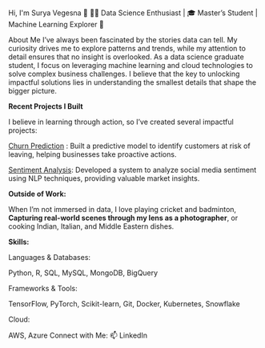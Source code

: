 Hi, I'm Surya Vegesna 👋
👨‍💻 Data Science Enthusiast | 🎓 Master’s Student | Machine Learning Explorer 🧠

About Me
I’ve always been fascinated by the stories data can tell. My curiosity drives me to explore patterns and trends, while my attention to detail ensures that no insight is overlooked. As a data science graduate student, I focus on leveraging machine learning and cloud technologies to solve complex business challenges. I believe that the key to unlocking impactful solutions lies in understanding the smallest details that shape the bigger picture.

**Recent Projects I Built**

I believe in learning through action, so I’ve created several impactful projects:

[Churn Prediction](https://github.com/SuryaVegesna27/Machine-Learning) : Built a predictive model to identify customers at risk of leaving, helping businesses take proactive actions.

[Sentiment Analysis](https://github.com/SuryaVegesna27/Sentiment-Analysis): Developed a system to analyze social media sentiment using NLP techniques, providing valuable market insights.


**Outside of Work:**

When I’m not immersed in data, I love playing cricket and badminton, **Capturing real-world scenes through my lens as a photographer**, or cooking Indian, Italian, and Middle Eastern dishes.

**Skills:**

Languages & Databases:

Python, R, SQL, MySQL, MongoDB, BigQuery

Frameworks & Tools:

TensorFlow, PyTorch, Scikit-learn, Git, Docker, Kubernetes, Snowflake

Cloud:

AWS, Azure
Connect with Me:
📫 LinkedIn
